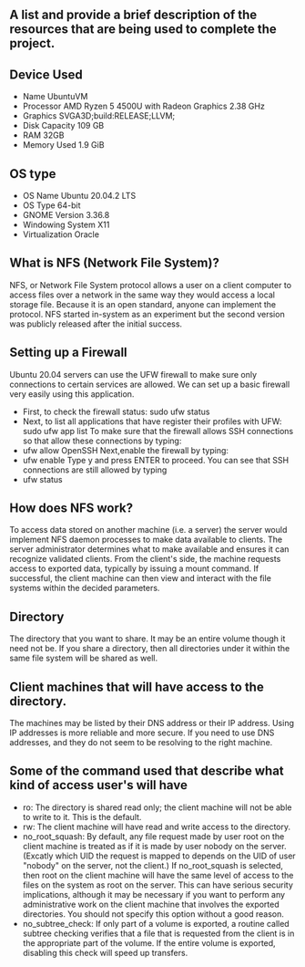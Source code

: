 ## A list and provide a brief description of the resources that are being used to complete the project. 

## Device Used
* Name         UbuntuVM
* Processor	   AMD Ryzen 5 4500U with Radeon Graphics 2.38 GHz
* Graphics     SVGA3D;build:RELEASE;LLVM;
* Disk Capacity     109 GB
* RAM          32GB
* Memory Used  1.9 GiB
  
## OS type
* OS Name           Ubuntu 20.04.2 LTS
* OS Type           64-bit
* GNOME Version     3.36.8
* Windowing System  X11
* Virtualization    Oracle

## What is NFS (Network File System)?
NFS, or Network File System protocol allows a user on a client computer to access files over a network in the same way they would access a local storage file. Because it is an open standard, anyone can implement the protocol. NFS started in-system as an experiment but the second version was publicly released after the initial success.

## Setting up a Firewall
Ubuntu 20.04 servers can use the UFW firewall to make sure only connections to certain services are allowed. We can set up a basic firewall very easily using this application.
* First, to check the firewall status: sudo ufw status
* Next, to list all applications that have register their profiles with UFW: sudo ufw app list
To make sure that the firewall allows SSH connections so that allow these connections by typing:
* ufw allow OpenSSH
Next,enable the firewall by typing:
* ufw enable
Type y and press ENTER to proceed. You can see that SSH connections are still allowed by typing
* ufw status

## How does NFS work?
To access data stored on another machine (i.e. a server) the server would implement NFS daemon processes to make data available to clients. The server administrator determines what to make available and ensures it can recognize validated clients.
From the client's side, the machine requests access to exported data, typically by issuing a mount command. If successful, the client machine can then view and interact with the file systems within the decided parameters.

## Directory
The directory that you want to share. It may be an entire volume though it need not be. If you share a directory, then all directories under it within the same file system will be shared as well. 

## Client machines that will have access to the directory. 
The machines may be listed by their DNS address or their IP address. Using IP addresses is more reliable and more secure. If you need to use DNS addresses, and they do not seem to be resolving to the right machine.

## Some of the command used that describe what kind of access user's will have
* ro: The directory is shared read only; the client machine will not be able to write to it. This is the default.
* rw: The client machine will have read and write access to the directory.
* no_root_squash: By default, any file request made by user root on the client machine is treated as if it is made by user nobody on the server. (Excatly which UID the request is mapped to depends on the UID of user "nobody" on the server, not the client.) If no_root_squash is selected, then root on the client machine will have the same level of access to the files on the system as root on the server. This can have serious security implications, although it may be necessary if you want to perform any administrative work on the client machine that involves the exported directories. You should not specify this option without a good reason.
* no_subtree_check: If only part of a volume is exported, a routine called subtree checking verifies that a file that is requested from the client is in the appropriate part of the volume. If the entire volume is exported, disabling this check will speed up transfers. 